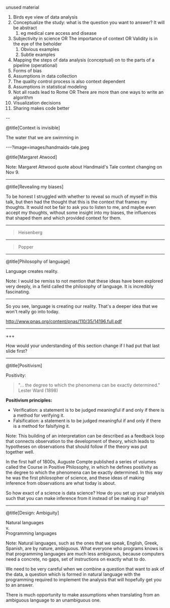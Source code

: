 unused material

1. Birds eye view of data analysis
1. Conceptualize the study: what is the question you want to answer? It will be abstract
	1. eg medical care access and disease
1. Subjectivity in science OR The importance of context OR Validity is in the eye of the beholder
    1. Obvious examples
    1. Subtle examples
1. Mapping the steps of data analysis (conceptual) on to the parts of a pipeline (operational)
1. Forms of bias
1. Assumptions in data collection 
1. The quality control process is also context dependent
1. Assumptions in statistical modeling
1. Not all roads lead to Rome OR There are more than one ways to write an algorithm
1. Visualization decisions
1. Sharing makes code better

--

@title[Context is invisible]

The water that we are swimming in

---?image=images/handmaids-tale.jpeg

@title[Margaret Atwood]

Note:
Margaret Attwood quote about Handmaid's Tale context changing on Nov 9. 

---

@title[Revealing my biases]

To be honest I struggled with whether to reveal so much of myself in this talk, but then had the thought that this is the context that frames my thoughts. 
It would not be fair to ask you to listen to me, and maybe even accept my thoughts, without some insight into my biases, 
the influences that shaped them and which provided context for them.

---

> Heisenberg 

---

> Popper

---

@title[Philosophy of language]

Language creates reality. 	

Note:
I would be remiss to not mention that these ideas have been explored very deeply, in a field called the philosophy of language. It is incredibly fascinating. 

---



So you see, language is creating our reality. That's a deeper idea that we won't really go into today. 

http://www.pnas.org/content/pnas/110/35/14196.full.pdf

---
+++

How would your understanding of this section change if I had put that last slide first? 

---

@title[Positivism]

Positivity: 
> "... the degree to which the phenomena can be exactly determined."
> Lester Ward (1898)

**Positivism principles:**
- Verification: a statement is to be judged meaningful if and only if there is a method for verifying it. 
- Falsification: a statement is to be judged meaningful if and only if there is a method for falsifying it.

Note:
This building of an interpretation can be described as a feedback loop that connects observation to the development of theory, which leads to hypotheses on observations that should follow if the theory was put together well. 

In the first half of 1800s, Auguste Compte published a series of volumes called the Course in Positive Philosophy, in which he defines positivity as the degree to which the phenomena can be exactly determined.
In this way he was the first philosopher of science, and these ideas of making inference from observations are what today is about. 

So how exact of a science is data science? How do you set up your analysis such that you can make inference from it instead of be making it up? 

---

@title[Design: Ambiguity]

Natural languages 
<br>
v.
<br>
Programming languages

Note:
Natural languages, such as the ones that we speak, English, Greek, Spanish, are by nature, ambiguous. 
What everyone who programs knows is that programming languages are much less ambiguous, because computers need a concrete, no gaps, set of instructions on exactly what to do. 

We need to be very careful when we combine a question that want to ask of the data, a question which is formed in natural language with the programming required to implement the analysis that will hopefully get you to an answer. 

There is much opportunity to make assumptions when translating from an ambiguous language to an unambiguous one. 
